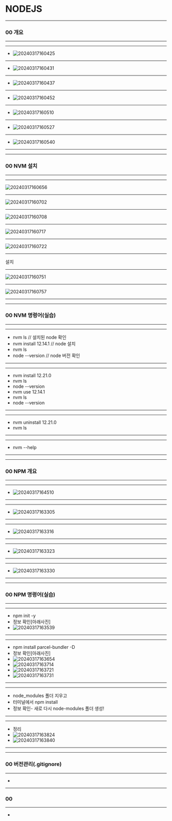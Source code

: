 # NODEJS

---
### 00 개요
---
 - -----------
 - ![20240317160425](https://github.com/MY-ALL-LECTURE/SCREEN_IMPL/assets/84259104/a9d49b58-9d2a-4504-849f-dfc9d93bc878)
 - -----------
 - ![20240317160431](https://github.com/MY-ALL-LECTURE/SCREEN_IMPL/assets/84259104/c92270e4-eeb6-4d77-90f8-6db353f0713a)
 - -----------
 - ![20240317160437](https://github.com/MY-ALL-LECTURE/SCREEN_IMPL/assets/84259104/fbe4f5b8-e35e-49d9-b8bf-f7ba78c27d4c)
 - -----------
 - ![20240317160452](https://github.com/MY-ALL-LECTURE/SCREEN_IMPL/assets/84259104/3a647fa2-b986-4f1e-868c-62fe9c0ed14a)
 - -----------
 - ![20240317160510](https://github.com/MY-ALL-LECTURE/SCREEN_IMPL/assets/84259104/94bef004-2096-443b-a31e-56c5b3f8db97)
 - -----------
 - ![20240317160527](https://github.com/MY-ALL-LECTURE/SCREEN_IMPL/assets/84259104/1e8e6fcb-5251-4b80-bf0e-f337c77d8131)
 - -----------
 - ![20240317160540](https://github.com/MY-ALL-LECTURE/SCREEN_IMPL/assets/84259104/65a8b1ab-23dc-4c0e-86a5-3282fa60e0be)
 - -----------
---
### 00 NVM 설치
---
- -----------
 ![20240317160656](https://github.com/MY-ALL-LECTURE/SCREEN_IMPL/assets/84259104/0f0d7d54-5337-47cd-a333-a5cad5b63ec7)
- -----------
![20240317160702](https://github.com/MY-ALL-LECTURE/SCREEN_IMPL/assets/84259104/610c12c8-2379-49ab-bf7d-38571d17fd29)
- -----------
![20240317160708](https://github.com/MY-ALL-LECTURE/SCREEN_IMPL/assets/84259104/76a020dd-3649-400b-81ba-ad51b3f5fd66)
- -----------
![20240317160717](https://github.com/MY-ALL-LECTURE/SCREEN_IMPL/assets/84259104/2a226505-8b0d-4ba7-a7c2-96683b195f4a)
- -----------
![20240317160722](https://github.com/MY-ALL-LECTURE/SCREEN_IMPL/assets/84259104/d1ccc661-f9ee-4723-8057-048d941782d6)
- -----------
설치
- -----------
![20240317160751](https://github.com/MY-ALL-LECTURE/SCREEN_IMPL/assets/84259104/5e19d86b-cb83-4952-a614-e3e89ccf275c)
- -----------
![20240317160757](https://github.com/MY-ALL-LECTURE/SCREEN_IMPL/assets/84259104/eba04e7f-06eb-4c17-b7fe-200e865a43d7)
- -----------

---
### 00 NVM 명령어(실습)
---
- ---
- nvm ls // 설치된 node 확인
- nvm install 12.14.1 // node 설치
- nvm ls
- node --version // node 버전 확인
- ---

- ---
- nvm install 12.21.0
- nvm ls 
- node --version
- nvm use 12.14.1
- nvm ls
- node --version
- ---
- ---
- nvm uninstall 12.21.0
- nvm ls
- ---
- ---
- nvm --help
- ---


---
### 00 NPM 개요
---
- ---
- ![20240317164510](https://github.com/MY-ALL-LECTURE/SCREEN_IMPL/assets/84259104/709f0b97-3e6c-48a8-a8d6-759ef1a16bb4)
- ---
- ---
- ![20240317163305](https://github.com/MY-ALL-LECTURE/SCREEN_IMPL/assets/84259104/ec42d0ab-0b44-4855-873f-a4635ae4b3ec)
- ---
- ---
- ![20240317163316](https://github.com/MY-ALL-LECTURE/SCREEN_IMPL/assets/84259104/6fff61b0-c6a3-4f3a-8449-4499d65fd22d)
- ---
- ---
- ![20240317163323](https://github.com/MY-ALL-LECTURE/SCREEN_IMPL/assets/84259104/048f4f00-db82-42fc-89fa-f42bfcf84109)
- ---
- ---
- ![20240317163330](https://github.com/MY-ALL-LECTURE/SCREEN_IMPL/assets/84259104/421f7e51-87c1-40fe-8504-cfd69d335d36)
- ---
---
### 00 NPM 명령어(실습)
---
- ---
- npm init -y 
- 정보 확인[아래사진]
- ![20240317163539](https://github.com/MY-ALL-LECTURE/SCREEN_IMPL/assets/84259104/9c78320a-fe65-44b4-b84a-31c1f7909b06)
- ---

- ---
- npm install parcel-bundler -D
- 정보 확인[아래사진]
- ![20240317163654](https://github.com/MY-ALL-LECTURE/SCREEN_IMPL/assets/84259104/3cb3a291-8b9d-4767-a6de-3541af52d1f2)
- ![20240317163714](https://github.com/MY-ALL-LECTURE/SCREEN_IMPL/assets/84259104/c2df780c-8d42-46cb-b75b-3806f0482a69)
- ![20240317163721](https://github.com/MY-ALL-LECTURE/SCREEN_IMPL/assets/84259104/b4da71d8-b16c-4300-83b1-951699a78490)
- ![20240317163731](https://github.com/MY-ALL-LECTURE/SCREEN_IMPL/assets/84259104/903bf5eb-d134-4207-8c27-1057f1f9763b)
- ---

- ---
- node_modules 폴더 지우고
- 터미널에서 npm install
- 정보 확인- 새로 다시 node-modules 폴더 생성!
- ---
- ---
- 정리 
- ![20240317163824](https://github.com/MY-ALL-LECTURE/SCREEN_IMPL/assets/84259104/3cf9a743-66d4-42fa-a385-d4a76f4445a5)
- ![20240317163840](https://github.com/MY-ALL-LECTURE/SCREEN_IMPL/assets/84259104/20fd3ca9-d965-43cd-90a1-a5c40ed897e8)
- ---






---
### 00 버전관리(.gitignore)
---
-

---
### 00
---
-

